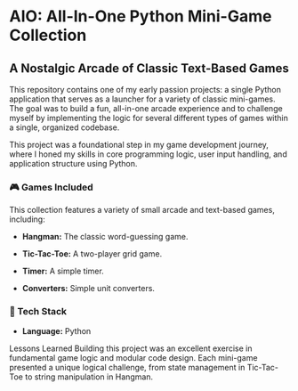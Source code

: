 # AIO: All-In-One Python Mini-Game Collection
## A Nostalgic Arcade of Classic Text-Based Games
This repository contains one of my early passion projects: a single Python application that serves as a launcher for a variety of classic mini-games. The goal was to build a fun, all-in-one arcade experience and to challenge myself by implementing the logic for several different types of games within a single, organized codebase.

This project was a foundational step in my game development journey, where I honed my skills in core programming logic, user input handling, and application structure using Python.

### 🎮 Games Included
This collection features a variety of small arcade and text-based games, including:

* **Hangman:** The classic word-guessing game.

* **Tic-Tac-Toe:** A two-player grid game.

* **Timer:** A simple timer.

* **Converters:** Simple unit converters.

### 🔧 Tech Stack
* **Language:** Python

Lessons Learned
Building this project was an excellent exercise in fundamental game logic and modular code design. Each mini-game presented a unique logical challenge, from state management in Tic-Tac-Toe to string manipulation in Hangman.
